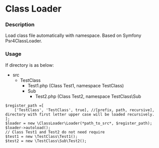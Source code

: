 #  Class Loader

### Description
Load class file automatically with namespace.
Based on Symfony Psr4ClassLoader.

### Usage
If directory is as below:

- src
    - TestClass
        - Test1.php (Class Test1, namespace TestClass)
        - Sub
            - Test2.php (Class Test2, namespace TestClass\Sub
            
```
$register_path =[
    ['TestClass', 'TestClass', true], //[prefix, path, recursive], directory with first letter upper case will be loaded recursively.
];
$loader = new \ClassLoader\Loader(*path_to_src*, $register_path);
$loader->autoload();
// Class Test1 and Test2 do not need require
$test1 = new \TestClass\Test1();
$test2 = new \TestClass\Sub\Test2();
```

